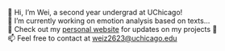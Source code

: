 👋 Hi, I’m Wei, a second year undergrad at UChicago!  <br/>
📖 I’m currently working on emotion analysis based on texts... <br/>
👀 Check out my [personal website](https://patriciazw2623.github.io/weiz/) for updates on my projects 🤩 <br/>
📫 Feel free to contact at weiz2623@uchicago.edu
